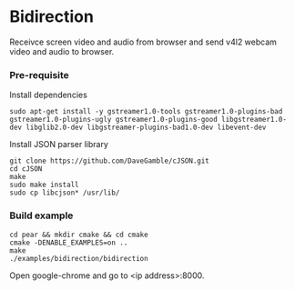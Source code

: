 # Bidirection

Receivce screen video and audio from browser and send v4l2 webcam video and audio to browser.

### Pre-requisite

Install dependencies
```
sudo apt-get install -y gstreamer1.0-tools gstreamer1.0-plugins-bad gstreamer1.0-plugins-ugly gstreamer1.0-plugins-good libgstreamer1.0-dev libglib2.0-dev libgstreamer-plugins-bad1.0-dev libevent-dev
```

Install JSON parser library
```
git clone https://github.com/DaveGamble/cJSON.git
cd cJSON
make
sudo make install
sudo cp libcjson* /usr/lib/
```

### Build example
```
cd pear && mkdir cmake && cd cmake
cmake -DENABLE_EXAMPLES=on ..
make
./examples/bidirection/bidirection
```

Open google-chrome and go to \<ip address\>:8000.

